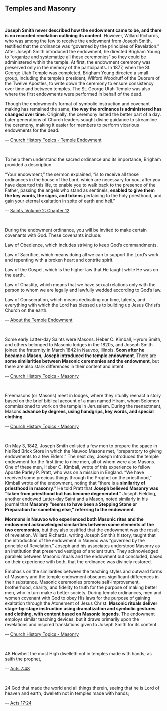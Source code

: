 ## Temples and Masonry

<br>

**Joseph Smith never described how the endowment came to be, and there is no recorded revelation outlining its content**. However, Willard Richards, who was among the few to receive the endowment from Joseph Smith, testified that the ordinance was “governed by the principles of Revelation.” After Joseph Smith introduced the endowment, he directed Brigham Young to “organize and systematize all these ceremonies” so they could be administered within the temple. At first, the endowment ceremony was preserved only in the memory of the participants. In 1877, when the St. George Utah Temple was completed, Brigham Young directed a small group, including the temple’s president, Wilford Woodruff of the Quorum of the Twelve Apostles, to write down the ceremony to ensure consistency over time and between temples. The St. George Utah Temple was also where the first endowments were performed in behalf of the dead.

Though the endowment’s format of symbolic instruction and covenant making has remained the same, **the way the ordinance is administered has changed over time**. Originally, the ceremony lasted the better part of a day. Later generations of Church leaders sought divine guidance to streamline the ceremony, making it easier for members to perform vicarious endowments for the dead.

-- [Church History Topics - Temple Endowment](https://www.churchofjesuschrist.org/study/history/topics/temple-endowment)

<br>

To help them understand the sacred ordinance and its importance, Brigham provided a description.

“Your endowment,” the sermon explained, “is to receive all those ordinances in the house of the Lord, which are necessary for you, after you have departed this life, to enable you to walk back to the presence of the Father, passing the angels who stand as sentinels, **enabled to give them the key words, the signs, and tokens** pertaining to the holy priesthood, and gain your eternal exaltation in spite of earth and hell.”

-- [Saints, Volume 2: Chapter 12](https://www.churchofjesuschrist.org/study/history/saints-v2/part-2/12-their-faces-are-zionward)

<br>

During the endowment ordinance, you will be invited to make certain covenants with God. These covenants include:

Law of Obedience, which includes striving to keep God’s commandments.

Law of Sacrifice, which means doing all we can to support the Lord’s work and repenting with a broken heart and contrite spirit.

Law of the Gospel, which is the higher law that He taught while He was on the earth.

Law of Chastity, which means that we have sexual relations only with the person to whom we are legally and lawfully wedded according to God’s law.

Law of Consecration, which means dedicating our time, talents, and everything with which the Lord has blessed us to building up Jesus Christ’s Church on the earth.

-- [About the Temple Endowment](https://www.churchofjesuschrist.org/temples/what-is-temple-endowment)

<br>

Some early Latter-day Saints were Masons. Heber C. Kimball, Hyrum Smith, and others belonged to Masonic lodges in the 1820s, and Joseph Smith joined the fraternity in March 1842 in Nauvoo, Illinois. **Soon after he became a Mason, Joseph introduced the temple endowment**. There are **some similarities between Masonic ceremonies and the endowment**, but there are also stark differences in their content and intent.

-- [Church History Topics - Masonry](https://www.churchofjesuschrist.org/study/history/topics/masonry)

<br>

Freemasons (or Masons) meet in lodges, where they ritually reenact a story based on the brief biblical account of a man named Hiram, whom Solomon commissioned to work on the temple in Jerusalem. During the reenactment, Masons **advance by degrees, using handgrips, key words, and special clothing**.

-- [Church History Topics - Masonry](https://www.churchofjesuschrist.org/study/history/topics/masonry)

<br>

On May 3, 1842, Joseph Smith enlisted a few men to prepare the space in his Red Brick Store in which the Nauvoo Masons met, “preparatory to giving endowments to a few Elders.” The next day, Joseph introduced the temple endowment for the first time to nine men, all of whom were also Masons. One of these men, Heber C. Kimball, wrote of this experience to fellow Apostle Parley P. Pratt, who was on a mission in England. “We have received some precious things through the Prophet on the priesthood,” Kimball wrote of the endowment, noting that “there is a **similarity of priesthood in masonry**.” He told Pratt that **Joseph believed Masonry was “taken from priesthood but has become degenerated**.” Joseph Fielding, another endowed Latter-day Saint and a Mason, noted similarly in his journal that **Masonry “seems to have been a Stepping Stone or Preparation for something else,” referring to the endowment**.

**Mormons in Nauvoo who experienced both Masonic rites and the endowment acknowledged similarities between some elements of the two ceremonies**, but they also testified that the endowment was the result of revelation. Willard Richards, writing Joseph Smith’s history, taught that the introduction of the endowment in Nauvoo was “governed by the principle of Revelation.” Joseph and his associates understood Masonry as an institution that preserved vestiges of ancient truth. They acknowledged parallels between Masonic rituals and the endowment but concluded, based on their experience with both, that the ordinance was divinely restored.

Emphasis on the similarities between the teaching styles and outward forms of Masonry and the temple endowment obscures significant differences in their substance. Masonic ceremonies promote self-improvement, brotherhood, charity, and fidelity to truth for the purpose of making better men, who in turn make a better society. During temple ordinances, men and women covenant with God to obey His laws for the purpose of gaining exaltation through the Atonement of Jesus Christ. **Masonic rituals deliver stage-by-stage instruction using dramatization and symbolic gestures and clothing, with content based on Masonic legends**. The endowment employs similar teaching devices, but it draws primarily upon the revelations and inspired translations given to Joseph Smith for its content.

-- [Church History Topics - Masonry](https://www.churchofjesuschrist.org/study/history/topics/masonry)

<br>

48 Howbeit the most High dwelleth not in temples made with hands; as saith the prophet,

-- [Acts 7:48](https://www.churchofjesuschrist.org/study/scriptures/nt/acts/7?verses=48#48)

<br>

24 God that made the world and all things therein, seeing that he is Lord of heaven and earth, dwelleth not in temples made with hands;

-- [Acts 17:24](https://www.churchofjesuschrist.org/study/scriptures/nt/acts/17?verses=24#24)

<br>